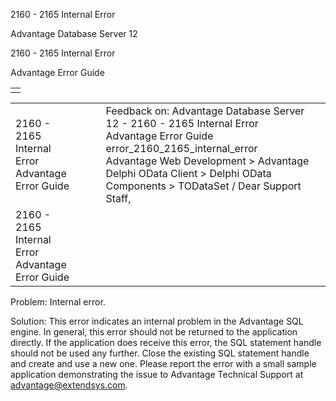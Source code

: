 2160 - 2165 Internal Error




Advantage Database Server 12  

2160 - 2165 Internal Error

Advantage Error Guide

|  |
| --- |
|  |

|  |  |  |  |  |
| --- | --- | --- | --- | --- |
| 2160 - 2165 Internal Error  Advantage Error Guide |  |  | Feedback on: Advantage Database Server 12 - 2160 - 2165 Internal Error Advantage Error Guide error\_2160\_2165\_internal\_error Advantage Web Development > Advantage Delphi OData Client > Delphi OData Components > TODataSet / Dear Support Staff, |  |
| 2160 - 2165 Internal Error  Advantage Error Guide |  |  |  |  |

Problem: Internal error.

Solution: This error indicates an internal problem in the Advantage SQL engine. In general, this error should not be returned to the application directly. If the application does receive this error, the SQL statement handle should not be used any further. Close the existing SQL statement handle and create and use a new one. Please report the error with a small sample application demonstrating the issue to Advantage Technical Support at advantage@extendsys.com.